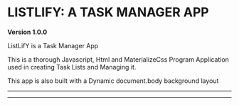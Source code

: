 # LISTLIFY: A TASK MANAGER APP

**Version 1.0.0**

ListLifY is a Task Manager App 

This is a thorough Javascript, Html and MaterializeCss Program Application used in creating Task Lists and Managing it. 

This app is also built with a Dynamic document.body background layout

---
___


